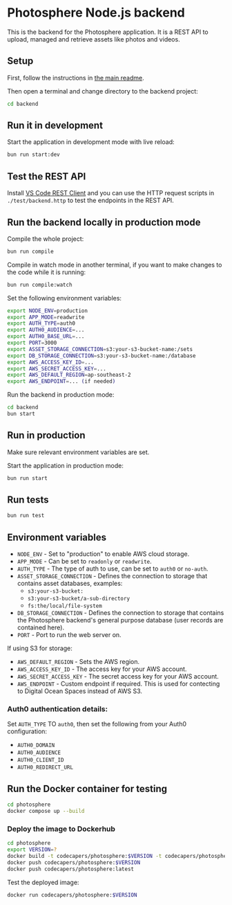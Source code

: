 # Photosphere Node.js backend

This is the backend for the Photosphere application. It is a REST API to upload, managed and retrieve assets like photos and videos.

## Setup

First, follow the instructions in [the main readme](../README.md).

Then open a terminal and change directory to the backend project:

```bash
cd backend
```

## Run it in development

Start the application in development mode with live reload:

```bash
bun run start:dev
```

## Test the REST API

Install [VS Code REST Client](https://marketplace.visualstudio.com/items?itemName=humao.rest-client) and you can use the HTTP request scripts in `./test/backend.http` to test the endpoints in the REST API.

## Run the backend locally in production mode

Compile the whole project:

```bash
bun run compile
```

Compile in watch mode in another terminal, if you want to make changes to the code while it is running:

```bash
bun run compile:watch
```

Set the following environment variables:

```bash
export NODE_ENV=production
export APP_MODE=readwrite
export AUTH_TYPE=auth0
export AUTH0_AUDIENCE=...
export AUTH0_BASE_URL=...
export PORT=3000
export ASSET_STORAGE_CONNECTION=s3:your-s3-bucket-name:/sets
export DB_STORAGE_CONNECTION=s3:your-s3-bucket-name:/database
export AWS_ACCESS_KEY_ID=...
export AWS_SECRET_ACCESS_KEY=...
export AWS_DEFAULT_REGION=ap-southeast-2
export AWS_ENDPOINT=... (if needed)
```

Run the backend in production mode:

```bash
cd backend
bun start
```

## Run in production

Make sure relevant environment variables are set.

Start the application in production mode:

```bash
bun run start
```

## Run tests

```bash
bun run test
```

## Environment variables

- `NODE_ENV` - Set to "production" to enable AWS cloud storage.
- `APP_MODE` - Can be set to `readonly` or `readwrite`.
- `AUTH_TYPE` - The type of auth to use, can be set to `auth0` or `no-auth`.
- `ASSET_STORAGE_CONNECTION` - Defines the connection to storage that contains asset databases, examples:
    - `s3:your-s3-bucket:`
    - `s3:your-s3-bucket/a-sub-directory`
    - `fs:the/local/file-system`
- `DB_STORAGE_CONNECTION` - Defines the connection to storage that contains the Photosphere backend's general purpose database (user records are contained here).
- `PORT` - Port to run the web server on.

If using S3 for storage:

- `AWS_DEFAULT_REGION` - Sets the AWS region.
- `AWS_ACCESS_KEY_ID` - The access key for your AWS account.
- `AWS_SECRET_ACCESS_KEY` - The secret access key for your AWS account.
- `AWS_ENDPOINT` - Custom endpoint if required. This is used for contecting to Digital Ocean Spaces instead of AWS S3.


### Auth0 authentication details:

Set `AUTH_TYPE` TO `auth0`, then set the following from your Auth0 configuration:
- `AUTH0_DOMAIN`
- `AUTH0_AUDIENCE`
- `AUTH0_CLIENT_ID`
- `AUTH0_REDIRECT_URL`

## Run the Docker container for testing

```bash
cd photosphere
docker compose up --build
```

### Deploy the image to Dockerhub

```bash
cd photosphere
export VERSION=?
docker build -t codecapers/photosphere:$VERSION -t codecapers/photosphere:latest .
docker push codecapers/photosphere:$VERSION
docker push codecapers/photosphere:latest
```

Test the deployed image:

```bash
docker run codecapers/photosphere:$VERSION
```